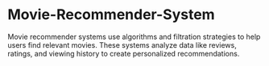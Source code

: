 # Movie-Recommender-System
Movie recommender systems use algorithms and filtration strategies to help users find relevant movies. These systems analyze data like reviews, ratings, and viewing history to create personalized recommendations.
